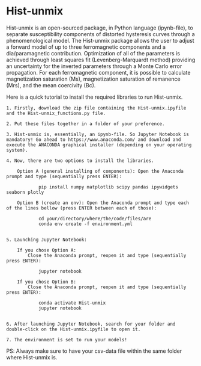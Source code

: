 # Hist-unmix

Hist-unmix is an open-sourced package, in Python language (ipynb-file), to separate susceptibility components of distorted hysteresis curves through a phenomenological model. The Hist-unmix package allows the user to adjust a forward model of up to three ferromagnetic components and a dia/paramagnetic contribution. Optimization of all of the parameters is achieved through least squares fit (Levenberg-Marquardt method) providing an uncertainty for the inverted parameters through a Monte Carlo error propagation. For each ferromagnetic component, it is possible to calculate magnetization saturation (Ms), magnetization saturation of remanence (Mrs), and the mean coercivity (Bc). 

Here is a quick tutorial to install the required libraries to run Hist-unmix.

	1. Firstly, download the zip file containing the Hist-unmix.ipyfile and the Hist-unmix_functions.py file.

	2. Put these files together in a folder of your preference.

	3. Hist-unmix is, essentially, an ipynb-file. So Jupyter Notebook is mandatory! Go ahead to https://www.anaconda.com/ and download and execute the ANACONDA graphical installer (depending on your operating system).

	4. Now, there are two options to install the libraries.

		Option A (general installing of components): Open the Anaconda prompt and type (sequentially press ENTER):

				pip install numpy matplotlib scipy pandas ipywidgets seaborn plotly

		Option B (create an env): Open the Anaconda prompt and type each of the lines bellow (press ENTER between each of those):

				cd your/directory/where/the/code/files/are
				conda env create -f environment.yml


	5. Launching Jupyter Notebook:

		If you chose Option A:
			Close the Anaconda prompt, reopen it and type (sequentially press ENTER):
				
				jupyter notebook

		If you chose Option B:
			Close the Anaconda prompt, reopen it and type (sequentially press ENTER):
				
				conda activate Hist-unmix
				jupyter notebook

	
	6. After launching Jupyter Notebook, search for your folder and double-click on the Hist-unmix.ipyfile to open it. 

	7. The environment is set to run your models!

PS: Always make sure to have your csv-data file within the same folder where Hist-unmix is.

